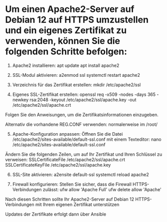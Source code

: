 # Um einen Apache2-Server auf Debian 12 auf HTTPS umzustellen und ein eigenes Zertifikat zu verwenden, können Sie die folgenden Schritte befolgen:

1. Apache2 installieren:
 apt update
apt install apache2

2. SSL-Modul aktivieren:
a2enmod ssl
systemctl restart apache2

3. Verzeichnis für das Zertifikat erstellen:
mkdir /etc/apache2/ssl

4. Eigenes SSL-Zertifikat erstellen:
openssl req -x509 -nodes -days 365 -newkey rsa:2048 -keyout /etc/apache2/ssl/apache.key -out /etc/apache2/ssl/apache.crt

Folgen Sie den Anweisungen, um die Zertifikatsinformationen einzugeben.

Alternativ die vorhandene REG.CONF verwenden: normalerweise im /root/


5. Apache-Konfiguration anpassen: Öffnen Sie die Datei /etc/apache2/sites-available/default-ssl.conf mit einem Texteditor:
nano /etc/apache2/sites-available/default-ssl.conf

Ändern Sie die folgenden Zeilen, um auf Ihr Zertifikat und Ihren Schlüssel zu verweisen:
SSLCertificateFile /etc/apache2/ssl/apache.crt
SSLCertificateKeyFile /etc/apache2/ssl/apache.key

6. SSL-Site aktivieren:
a2ensite default-ssl
systemctl reload apache2

7. Firewall konfigurieren: Stellen Sie sicher, dass die Firewall HTTPS-Verbindungen zulässt:
ufw allow 'Apache Full'
ufw delete allow 'Apache'

Nach diesen Schritten sollte Ihr Apache2-Server auf Debian 12 HTTPS-Verbindungen mit Ihrem eigenen Zertifikat unterstützen


Updates der Zertifikate erfolgt dann über Ansible


